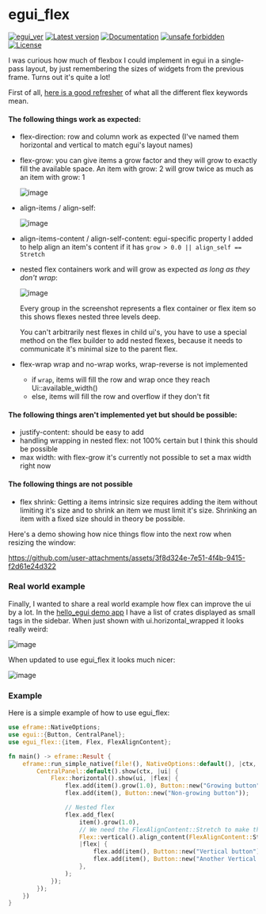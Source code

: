 # egui_flex

[![egui_ver](https://img.shields.io/badge/egui-0.31.0-blue)](https://github.com/emilk/egui)
[![Latest version](https://img.shields.io/crates/v/egui_flex.svg)](https://crates.io/crates/egui_flex)
[![Documentation](https://docs.rs/egui_flex/badge.svg)](https://docs.rs/egui_flex)
[![unsafe forbidden](https://img.shields.io/badge/unsafe-forbidden-success.svg)](https://github.com/rust-secure-code/safety-dance/)
[![License](https://img.shields.io/crates/l/egui_flex.svg)](https://crates.io/crates/egui_flex)



[content]:<>


I was curious how much of flexbox I could implement in egui in a single-pass layout, by just remembering the sizes
of widgets from the previous frame. Turns out it's quite a lot!

First of all, [here is a good refresher](https://css-tricks.com/snippets/css/a-guide-to-flexbox/) of
what all the different flex keywords mean.

#### The following things work as expected:

- flex-direction: row and column work as expected (I've named them horizontal and vertical to match egui's layout names)
- flex-grow: you can give items a grow factor and they will grow to exactly fill the available space. An item with
  grow: 2 will grow twice as much as an item with grow: 1

  ![image](https://github.com/user-attachments/assets/2a9e665a-8a4d-4dc3-aa28-6b11db7714b0)

- align-items / align-self:

  ![image](https://github.com/user-attachments/assets/0224c32b-39bb-4be4-9dcf-09b23ba59cae)

- align-items-content / align-self-content: egui-specific property I added to help align an item's content if it
  has `grow > 0.0 || align_self == Stretch`

- nested flex containers work and will grow as expected _as long as they don't wrap_:

  ![image](https://github.com/user-attachments/assets/e2c7a742-8307-4f3c-ae2e-b92f0e1c2529)

  Every group in the screenshot represents a flex container or flex item so this shows flexes nested three levels deep.

  You can't arbitrarily nest flexes in child ui's, you have to use a special method on the flex builder to add nested
  flexes, because it needs to communicate it's minimal size to the parent flex.

- flex-wrap
  wrap and no-wrap works, wrap-reverse is not implemented
    - if `wrap`, items will fill the row and wrap once they reach Ui::available_width()
    - else, items will fill the row and overflow if they don't fit

#### The following things aren't implemented yet but should be possible:

- justify-content: should be easy to add
- handling wrapping in nested flex: not 100% certain but I think this should be possible
- max width: with flex-grow it's currently not possible to set a max width right now

#### The following things are not possible

- flex shrink:
  Getting a items intrinsic size requires adding the item without limiting it's size and to shrink an item we must limit
  it's size.
  Shrinking an item with a fixed size should in theory be possible.

Here's a demo showing how nice things flow into the next row when resizing the window:

https://github.com/user-attachments/assets/3f8d324e-7e51-4f4b-9415-f2d61e24d322

### Real world example

Finally, I wanted to share a real world example how flex can improve the ui by a lot. In
the [hello_egui demo app](https://lucasmerlin.github.io/hello_egui/) I have a list of crates displayed as small tags in
the sidebar. When just shown with ui.horizontal_wrapped it looks really weird:

![image](https://github.com/user-attachments/assets/5d5c0e59-7eb7-465f-a4a5-580f9d023150)

When updated to use egui_flex it looks much nicer:

![image](https://github.com/user-attachments/assets/a36240bf-db08-4046-9d83-2b62f5c512b1)

### Example

Here is a simple example of how to use egui_flex:

```rust no_run
use eframe::NativeOptions;
use egui::{Button, CentralPanel};
use egui_flex::{item, Flex, FlexAlignContent};

fn main() -> eframe::Result {
    eframe::run_simple_native(file!(), NativeOptions::default(), |ctx, _frame| {
        CentralPanel::default().show(ctx, |ui| {
            Flex::horizontal().show(ui, |flex| {
                flex.add(item().grow(1.0), Button::new("Growing button"));
                flex.add(item(), Button::new("Non-growing button"));

                // Nested flex
                flex.add_flex(
                    item().grow(1.0),
                    // We need the FlexAlignContent::Stretch to make the buttons fill the space
                    Flex::vertical().align_content(FlexAlignContent::Stretch),
                    |flex| {
                        flex.add(item(), Button::new("Vertical button"));
                        flex.add(item(), Button::new("Another Vertical button"));
                    },
                );
            });
        });
    })
}

```
